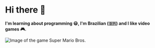 # Hi there 👋

**I'm learning about programming 😃, I'm Brazilian (🇧🇷) and I like video games 🎮.**

![Image of the game Super Mario Bros.](https://www.tecstudio.com.br/wp-content/uploads/2016/03/SuperMarioWorld_CED.jpg)
